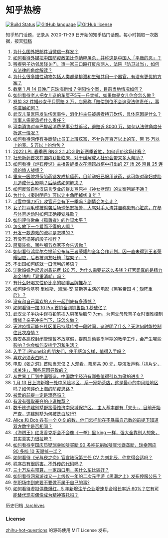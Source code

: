 # 知乎热榜
[![Build Status](https://github.com/ToWeLong/zhihu-hot-questions/workflows/CI/badge.svg)](https://github.com/ToWeLong/zhihu-hot-questions/actions)
[![GitHub language](https://img.shields.io/badge/language-golang-orange.svg)](https://golang.org/)
[![GitHub license](https://img.shields.io/github/license/ToWeLong/zhihu-hot-questions)](https://github.com/ToWeLong/zhihu-hot-questions/blob/main/LICENSE)

知乎热门话题，记录从 2020-11-29 日开始的知乎热门话题。每小时抓取一次数据，按天[归档](./archives)

<!-- BEGIN -->

1. [为什么国外把邮件当微信一样发？](https://www.zhihu.com/question/327715169)
1. [如何看待外媒把中国防疫政策比作纳粹屠杀，并称这是中国人「平庸的恶」？](https://www.zhihu.com/question/511347153)
1. [残疾男子劝邻居轻关门，遭一家三口殴打反杀两人，法院「防卫过当」，如何从法律的角度解读？](https://www.zhihu.com/question/511451839)
1. [为什么很多雄性动物包括人类都是排泄和生殖共用一个器官，有没有更优的方案？](https://www.zhihu.com/question/360529805)
1. [截至 1 月 14 日晚广东珠海新增 7 例阳性个案，目前当地情况如何？](https://www.zhihu.com/question/511564583)
1. [如何看待老人把女儿送的车厘子5元一斤卖掉，如果你是女儿你会怎么做？](https://www.zhihu.com/question/511284165)
1. [怒剪 32 件婚纱女子只愿赔 3 万，店家称「赔偿到位不会追究法律责任」，事件进展如何？](https://www.zhihu.com/question/511471368)
1. [武汉儿童医院发生伤医事件，消化科主任被患者持刀砍伤，具体原因是什么？涉事人需要承担什么责任？](https://www.zhihu.com/question/511558576)
1. [河南消协对辛巴提起消费民事公益诉讼，退赔近 8000 万，如何从法律角度分析这一情况？](https://www.zhihu.com/question/511515850)
1. [如何看待网传有券商禁止员工上班炫富，不允许开百万以上的车、带 15 万以上的表、5 万以上的包包？](https://www.zhihu.com/question/511397985)
1. [2022 LPL 春季赛 RNG 2:1 JDG 取新赛季首胜，如何评价这场比赛？](https://www.zhihu.com/question/511551651)
1. [社恐新药首次在国内获批临床，对于缓解成人社恐会带来多大帮助？](https://www.zhihu.com/question/510997942)
1. [如何看待《炉石传说》主播告辞墨衣在酒馆战棋中打出的 27 场 26 鸡且 25 连鸡的惊人战绩？](https://www.zhihu.com/question/511272037)
1. [重庆一医院将保胎药错发成抗癌药，目前孕妇已服用该药，这可能对孕妇或胎儿造成什么影响？后续该如何解决？](https://www.zhihu.com/question/511312906)
1. [如何反驳自称汉语言专业的群友骂原神《神女劈观》的文案狗屁不通？](https://www.zhihu.com/question/511210618)
1. [为什么《秦时明月》可以让主角团掉线 8 年？](https://www.zhihu.com/question/502736468)
1. [《雪中悍刀行》收官还会有下一季吗？剧情会怎么走？](https://www.zhihu.com/question/511055327)
1. [女子打羽毛球被偷袭后场球愤怒报警，大骂对手人渣并自称患有心脏病，在参与体育运动时如何正确接受胜败？](https://www.zhihu.com/question/511218615)
1. [如何评价歌曲《孤勇者》的作词水平？](https://www.zhihu.com/question/500442261)
1. [怎么放下一个爱而不得的人啊？](https://www.zhihu.com/question/511514623)
1. [开发一款游戏的流程是怎样的？](https://www.zhihu.com/question/19552783)
1. [有没有搞笑的段子推荐？](https://www.zhihu.com/question/504393085)
1. [厨房装修，哪些细节商家不会告诉你？](https://www.zhihu.com/question/441144131)
1. [如何看待鸿星尔克提前公布与王者荣耀的全年合作计划，因一直未得到王者荣耀回应，后者被网友吐槽「摆架子」？](https://www.zhihu.com/question/511482965)
1. [不出国如何练就一口流利的英语？](https://www.zhihu.com/question/22968875)
1. [江歌妈妈为起诉刘鑫花费 120 万，为什么需要花这么多钱？打官司真的是精力和金钱的「双重消耗」吗？](https://www.zhihu.com/question/511124943)
1. [有什么好喝又性价比高的咖啡品牌推荐？](https://www.zhihu.com/question/455119007)
1. [如何评价基努·里维斯、凯瑞-安·莫斯等主演的电影《黑客帝国 4：矩阵重启》？](https://www.zhihu.com/question/511048978)
1. [没有和自己喜欢的人在一起到底有多遗憾？](https://www.zhihu.com/question/507677736)
1. [如何看待一加 10 Pro 首销全网销售额 1 秒破亿？](https://www.zhihu.com/question/511389322)
1. [武汉父子争执中误将铅笔插入男孩后脑勺 7cm，为何父母教育子女时很难控制情绪？亲子冲突当下，该怎么做？](https://www.zhihu.com/question/511430261)
1. [天津疫情可能在社区里已持续传播一段时间，这说明了什么？天津何时能控制住此次疫情？](https://www.zhihu.com/question/510671296)
1. [西安各高校封闭管理暂不放寒假，提前启动春季学期的教学工作，会产生哪些影响？你会如何安排学习和生活？](https://www.zhihu.com/question/511464716)
1. [入手了 iPhone13 的朋友们，使用感怎么样，值得入手吗？](https://www.zhihu.com/question/489133060)
1. [喜欢必须表白吗？](https://www.zhihu.com/question/509679113)
1. [电影《张之洞》首映当天仅 2 人观看，票房共 90 元，导演发声称「排片少，求关注」，哪些原因导致的？](https://www.zhihu.com/question/511303849)
1. [从世界工厂到中国智造，中国数字经济有哪些值得引以为傲的进步？](https://www.zhihu.com/question/511487967)
1. [1 月 13 日上海新增一处中风险地区，系一家奶茶店，这是最小的中风险地区吗？如何评价上海的防疫思路？](https://www.zhihu.com/question/511429249)
1. [被爱的前提一定是漂亮吗？](https://www.zhihu.com/question/508262772)
1. [有没有强取豪夺的小说推荐？](https://www.zhihu.com/question/465630964)
1. [数千栋违建别墅野蛮侵蚀济南泉域保护区， 主人基本都有「来头」，目前开始严查，违建别墅为何被洗白放行?](https://www.zhihu.com/question/511298458)
1. [Alice 和 Bob 各有一个 0-9 的数，他们怎样能在不暴露自己数的前提下知道双方数字是否相同？](https://www.zhihu.com/question/468712310)
1. [《海贼王》红发香克斯会不会像《一拳》里 king 一样，强大全靠别人想象，其实真实力很拉垮？](https://www.zhihu.com/question/509188641)
1. [如何看待李国庆质疑瑞幸咖啡买断 90 多吨花魁咖啡豆涉嫌垄断，瑞幸回应 90 多吨 10 天喝掉一半？](https://www.zhihu.com/question/511183361)
1. [如何看待《光与夜之恋》官宣陆沉第三任 CV 为刘北辰，你觉得合适吗？](https://www.zhihu.com/question/511390236)
1. [程序员有很厉害，不外传的代码吗？](https://www.zhihu.com/question/511262443)
1. [三十万左右预算，一家四口用，买什么车比较好？](https://www.zhihu.com/question/471998913)
1. [如何看待网易游戏又一上线仅一年的二次元手游《黑潮之上》发布停服公告？](https://www.zhihu.com/question/511257901)
1. [在职场中到底要不要做不属于自己的事?](https://www.zhihu.com/question/497782321)
1. [如何看待虚拟偶像爆红，5 年新增注册企业增速复合增长率近 60%？它有可能替代现实偶像成为精神寄托吗？](https://www.zhihu.com/question/511348839)

<!-- END -->

历史归档 [./archives](./archives)


### License
[zhihu-hot-questions](https://github.com/towelong/zhihu-hot-questions) 的源码使用 MIT License 发布。